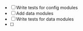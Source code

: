 - [ ] Write tests for config modules 
- [ ] Add data modules
- [ ] Write tests for data modules 
- [ ] 